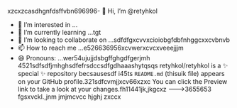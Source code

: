 xzcxzcasdhgnfdsffvbn696996- 👋 Hi, I’m @retyhkol
- 👀 I’m interested in ...
- 🌱 I’m currently learning ...tgt
- 💞️ I’m looking to collaborate on ...sdfdfgxcvvxcioiobgfdbfnhggcxxcvbnvb
- 📫 How to reach me ...e526636956xcvwerxcvcxveeejjjm
- 😄 Pronouns: ...wer54ujujjdsbgffghgdfgerjmh
4521sdfsdfjmhghsdfefrsdccsdfgdhaaashytqsqs
retyhkol/retyhkol is a ✨ special ✨ repository becsausesdf i45ts `README.md` (thisuik file) appears on your GitHub profile.321sdfcvmjjxcv66xzxc
You can click the Preview link to take a look at your changes.fh11441jk,jkgcxz
--->3655653
fgsxvckl.,jnm
jmjmcvcc
hjghj
zxccx

